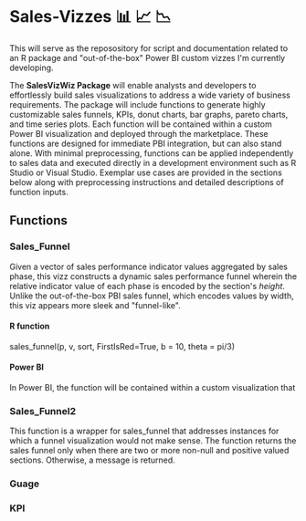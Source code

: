 # Sales-Vizzes 📊 📈 📉

This will serve as the reposository for script and documentation related to an R package and "out-of-the-box" Power BI custom vizzes I'm currently developing. 

The **SalesVizWiz Package** will enable analysts and developers to effortlessly build sales visualizations to address a wide variety of business requirements. The package will include functions to generate highly customizable sales funnels, KPIs, donut charts, bar graphs, pareto charts, and time series plots. Each function will be contained within a custom Power BI visualization and deployed through the marketplace. These functions are designed for immediate PBI integration, but can also stand alone. With minimal preprocessing, functions can be applied independently to sales data and executed directly in a development environment such as R Studio or Visual Studio. Exemplar use cases are provided in the sections below along with preprocessing instructions and detailed descriptions of function inputs. 

## Functions

### Sales_Funnel
Given a vector of sales performance indicator values aggregated by sales phase, this vizz constructs a dynamic sales performance funnel wherein the relative indicator value of each phase is encoded by the section's *height*. Unlike the out-of-the-box PBI sales funnel, which encodes values by width, this viz appears more sleek and "funnel-like". 

#### R function
sales_funnel(p, v, sort, FirstIsRed=True, b = 10, theta = pi/3)

#### Power BI
In Power BI, the function will be contained within a custom visualization that 

### Sales_Funnel2
This function is a wrapper for sales_funnel that addresses instances for which a funnel visualization would not make sense. The function returns the sales funnel only when there are two or more non-null and positive valued sections. Otherwise, a message is returned.


### Guage

### KPI

### 
